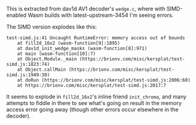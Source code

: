 This is extracted from dav1d AV1 decoder's `wedge.c`, where with SIMD-enabled Wasm builds with latest-upstream-3454 I'm seeing errors.

The SIMD version explodes like this:

```
test-simd.js:41 Uncaught RuntimeError: memory access out of bounds
    at fill2d_16x2 (wasm-function[9]:1895)
    at dav1d_init_wedge_masks (wasm-function[8]:971)
    at main (wasm-function[10]:7)
    at Object.Module._main (https://brionv.com/misc/kersplat/test-simd.js:1823:74)
    at Object.callMain (https://brionv.com/misc/kersplat/test-simd.js:1949:30)
    at doRun (https://brionv.com/misc/kersplat/test-simd.js:2006:60)
    at https://brionv.com/misc/kersplat/test-simd.js:2017:7
```

It seems to explode in `fill2d_16x2`'s inline friend `init_chroma`, and many attempts to fiddle in there to see what's going on result in the memory access error going away (though other errors occur elsewhere in the decoder).
